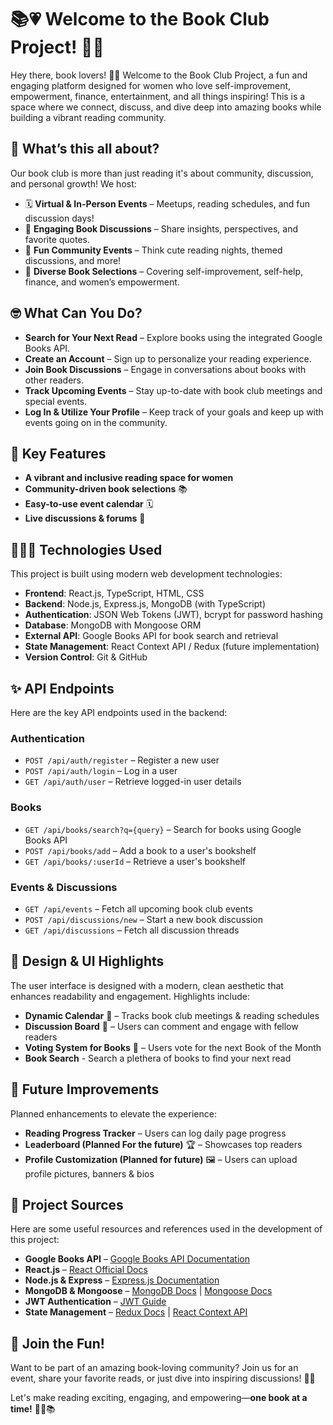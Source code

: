 # 📚💗 Welcome to the Book Club Project! 🌸✨

Hey there, book lovers! 👋🏾 Welcome to the Book Club Project, a fun and engaging platform designed for women who love self-improvement, empowerment, finance, entertainment, and all things inspiring! This is a space where we connect, discuss, and dive deep into amazing books while building a vibrant reading community. 

## 🎀 What’s this all about?
Our book club is more than just reading it's about community, discussion, and personal growth! We host:
- 🗓 **Virtual & In-Person Events** – Meetups, reading schedules, and fun discussion days!
- 💬 **Engaging Book Discussions** – Share insights, perspectives, and favorite quotes.
- 🎉 **Fun Community Events** – Think cute reading nights, themed discussions, and more!
- 📖 **Diverse Book Selections** – Covering self-improvement, self-help, finance, and women’s empowerment.

## 🤓 What Can You Do?
- **Search for Your Next Read** – Explore books using the integrated Google Books API.
- **Create an Account** – Sign up to personalize your reading experience.
- **Join Book Discussions** – Engage in conversations about books with other readers.
- **Track Upcoming Events** – Stay up-to-date with book club meetings and special events.
- **Log In & Utilize Your Profile** – Keep track of your goals and keep up with events going on in the community.  

## 📝 Key Features
- **A vibrant and inclusive reading space for women**  
- **Community-driven book selections** 📚
- **Easy-to-use event calendar** 🗓
- **Live discussions & forums** 💬

## 👩🏽‍💻 Technologies Used
This project is built using modern web development technologies:
- **Frontend**: React.js, TypeScript, HTML, CSS
- **Backend**: Node.js, Express.js, MongoDB (with TypeScript)
- **Authentication**: JSON Web Tokens (JWT), bcrypt for password hashing
- **Database**: MongoDB with Mongoose ORM
- **External API**: Google Books API for book search and retrieval
- **State Management**: React Context API / Redux (future implementation)
- **Version Control**: Git & GitHub

## ✨ API Endpoints
Here are the key API endpoints used in the backend:
### Authentication
- `POST /api/auth/register` – Register a new user
- `POST /api/auth/login` – Log in a user
- `GET /api/auth/user` – Retrieve logged-in user details

### Books
- `GET /api/books/search?q={query}` – Search for books using Google Books API
- `POST /api/books/add` – Add a book to a user's bookshelf
- `GET /api/books/:userId` – Retrieve a user's bookshelf

### Events & Discussions
- `GET /api/events` – Fetch all upcoming book club events
- `POST /api/discussions/new` – Start a new book discussion
- `GET /api/discussions` – Fetch all discussion threads

## 🎨 Design & UI Highlights
The user interface is designed with a modern, clean aesthetic that enhances readability and engagement. Highlights include:
- **Dynamic Calendar** 📅 – Tracks book club meetings & reading schedules
- **Discussion Board** 💬 – Users can comment and engage with fellow readers
- **Voting System for Books** 📖 – Users vote for the next Book of the Month
- **Book Search** - Search a plethera of books to find your next read

## 🔮 Future Improvements
Planned enhancements to elevate the experience:
- **Reading Progress Tracker** – Users can log daily page progress
- **Leaderboard (Planned For the future)** 🏆 – Showcases top readers
- **Profile Customization (Planned for future)** 🖼 – Users can upload profile pictures, banners & bios

## 📌 Project Sources
Here are some useful resources and references used in the development of this project:
- **Google Books API** – [Google Books API Documentation](https://developers.google.com/books/docs/v1/using)
- **React.js** – [React Official Docs](https://reactjs.org/docs/getting-started.html)
- **Node.js & Express** – [Express.js Documentation](https://expressjs.com/)
- **MongoDB & Mongoose** – [MongoDB Docs](https://www.mongodb.com/docs/) | [Mongoose Docs](https://mongoosejs.com/docs/)
- **JWT Authentication** – [JWT Guide](https://jwt.io/introduction/)
- **State Management** – [Redux Docs](https://redux.js.org/) | [React Context API](https://react.dev/reference/react/useContext)

## 🎉 Join the Fun!
Want to be part of an amazing book-loving community? Join us for an event, share your favorite reads, or just dive into inspiring discussions! 💖📖

Let's make reading exciting, engaging, and empowering—**one book at a time!** 🚀💬📚
```

